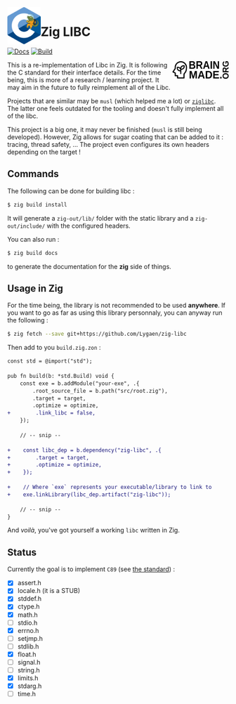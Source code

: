<img align="left" width="76" height="84" src="./.github/icon.png" alt="Zig Libc Icon">

# Zig LIBC

[![Docs](https://github.com/Lygaen/zig-libc/actions/workflows/pages.yaml/badge.svg)](https://github.com/Lygaen/zig-libc/actions/workflows/pages.yaml)
[![Build](https://github.com/Lygaen/zig-libc/actions/workflows/build.yaml/badge.svg)](https://github.com/Lygaen/zig-libc/actions/workflows/build.yaml)

<picture>
  <source media="(prefers-color-scheme: dark)" srcset="/.github/white-logo.svg">
  <source media="(prefers-color-scheme: light)" srcset="/.github/black-logo.svg">
  <img align="right" width="128" height="40" alt="Humanmade mark". src="/.github/black-logo.svg">
</picture>

This is a re-implementation of Libc in Zig. It is following the C standard for their interface details. For the time being, this is more of a research / learning project. It may aim in the future to fully reimplement all of the Libc.

Projects that are similar may be `musl` (which helped me a lot) or [`ziglibc`](https://github.com/marler8997/ziglibc). The latter one feels outdated for the tooling and doesn't fully implement all of the libc.

This project is a big one, it may never be finished (`musl` is still being developed). However, Zig allows for sugar coating that can be added to it : tracing, thread safety, ... The project even configures its own headers depending on the target !

## Commands
The following can be done for building libc :
```sh
$ zig build install
```

It will generate a `zig-out/lib/` folder with the static library and a `zig-out/include/` with the configured headers.

You can also run :
```sh
$ zig build docs
```
to generate the documentation for the __zig__ side of things.
## Usage in Zig
For the time being, the library is not recommended to be used __anywhere__. If you want to go as far as using this library personnaly, you can anyway run the following :

```sh
$ zig fetch --save git+https://github.com/Lygaen/zig-libc
```

Then add to you `build.zig.zon` :
```diff
const std = @import("std");

pub fn build(b: *std.Build) void {
    const exe = b.addModule("your-exe", .{
        .root_source_file = b.path("src/root.zig"),
        .target = target,
        .optimize = optimize,
+        .link_libc = false,
    });

    // -- snip --

+    const libc_dep = b.dependency("zig-libc", .{
+        .target = target,
+        .optimize = optimize,
+    });

+    // Where `exe` represents your executable/library to link to
+    exe.linkLibrary(libc_dep.artifact("zig-libc"));

    // -- snip --
}
```

And *voilà*, you've got yourself a working `libc` written in Zig.

## Status
Currently the goal is to implement `C89` (see [the standard](https://port70.net/%7Ensz/c/c89/c89-draft.html#4.)) :
  - [x] assert.h
  - [x] locale.h (it is a STUB)
  - [x] stddef.h
  - [x] ctype.h
  - [x] math.h
  - [ ] stdio.h
  - [x] errno.h
  - [ ] setjmp.h
  - [ ] stdlib.h
  - [x] float.h
  - [ ] signal.h
  - [ ] string.h
  - [x] limits.h
  - [x] stdarg.h
  - [ ] time.h
